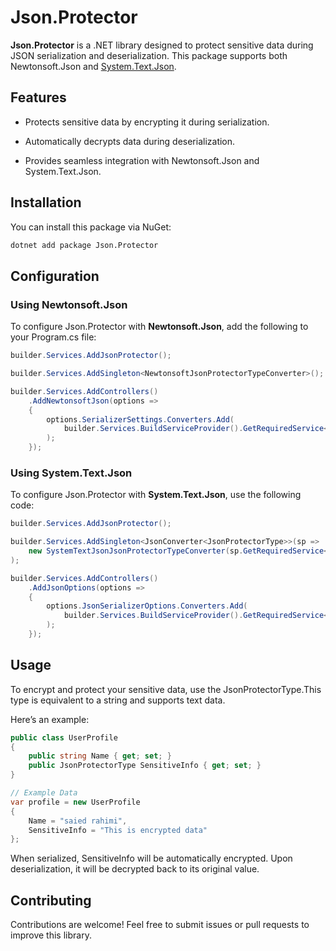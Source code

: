 Json.Protector
==============

**Json.Protector** is a .NET library designed to protect sensitive data during JSON serialization and deserialization. This package supports both Newtonsoft.Json and [System.Text.Json](https://learn.microsoft.com/en-us/dotnet/standard/serialization/system-text-json-overview).

Features
--------

*   Protects sensitive data by encrypting it during serialization.
    
*   Automatically decrypts data during deserialization.
    
*   Provides seamless integration with Newtonsoft.Json and System.Text.Json.
    

Installation
------------

You can install this package via NuGet:

```bash
dotnet add package Json.Protector   
```
Configuration
-------------

### Using Newtonsoft.Json

To configure Json.Protector with **Newtonsoft.Json**, add the following to your Program.cs file:

```csharp
builder.Services.AddJsonProtector();

builder.Services.AddSingleton<NewtonsoftJsonProtectorTypeConverter>();

builder.Services.AddControllers()
    .AddNewtonsoftJson(options =>
    {
        options.SerializerSettings.Converters.Add(
            builder.Services.BuildServiceProvider().GetRequiredService<NewtonsoftJsonProtectorTypeConverter>()
        );
    });


```
### Using System.Text.Json

To configure Json.Protector with **System.Text.Json**, use the following code:

```csharp
builder.Services.AddJsonProtector();

builder.Services.AddSingleton<JsonConverter<JsonProtectorType>>(sp =>
    new SystemTextJsonJsonProtectorTypeConverter(sp.GetRequiredService<IEncryptionProvider>())
);

builder.Services.AddControllers()
    .AddJsonOptions(options =>
    {
        options.JsonSerializerOptions.Converters.Add(
            builder.Services.BuildServiceProvider().GetRequiredService<JsonConverter<JsonProtectorType>>()
        );
    });


```
Usage
-----

To encrypt and protect your sensitive data, use the JsonProtectorType.This type is equivalent to a string and supports text data.

Here’s an example:

```csharp
public class UserProfile
{
    public string Name { get; set; }
    public JsonProtectorType SensitiveInfo { get; set; }
}

// Example Data
var profile = new UserProfile
{
    Name = "saied rahimi",
    SensitiveInfo = "This is encrypted data"
};


```
When serialized, SensitiveInfo will be automatically encrypted. Upon deserialization, it will be decrypted back to its original value.

Contributing
------------

Contributions are welcome! Feel free to submit issues or pull requests to improve this library.
